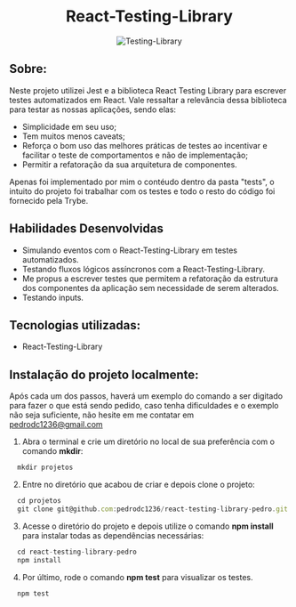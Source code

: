 <h1 align="center"> React-Testing-Library </h1>

 <div align="center">
 
 ![Testing-Library](https://img.shields.io/badge/-TestingLibrary-%23E33332?style=for-the-badge&logo=testing-library&logoColor=white)
 
</div>

<h2 align="left"> Sobre: </h2>

Neste projeto utilizei Jest e a biblioteca React Testing Library para escrever testes automatizados em React. Vale ressaltar a relevância dessa biblioteca para testar as nossas aplicações, sendo elas: 

 - Simplicidade em seu uso;
 - Tem muitos menos caveats;
 - Reforça o bom uso das melhores práticas de testes ao incentivar e facilitar o teste de comportamentos e não de implementação;
 - Permitir a refatoração da sua arquitetura de componentes.

 Apenas foi implementado por mim o contéudo dentro da pasta "tests", o intuito do projeto foi trabalhar com os testes e todo o resto do código foi fornecido pela Trybe.

## Habilidades Desenvolvidas

 - Simulando eventos com o React-Testing-Library em testes automatizados.
 - Testando fluxos lógicos assíncronos com a React-Testing-Library.
 - Me propus a escrever testes que permitem a refatoração da estrutura dos componentes da aplicação sem necessidade de serem alterados.
 - Testando inputs.
 
## Tecnologias utilizadas:
- React-Testing-Library 

## Instalação do projeto localmente:
 
Após cada um dos passos, haverá um exemplo do comando a ser digitado para fazer o que está sendo pedido, caso tenha dificuldades e o exemplo não seja suficiente, não hesite em me contatar em pedrodc1236@gmail.com

1. Abra o terminal e crie um diretório no local de sua preferência com o comando **mkdir**:
```javascript
  mkdir projetos
```

2. Entre no diretório que acabou de criar e depois clone o projeto:
```javascript
  cd projetos
  git clone git@github.com:pedrodc1236/react-testing-library-pedro.git
```

3. Acesse o diretório do projeto e depois utilize o comando **npm install** para instalar todas as dependências necessárias:
```javascript
  cd react-testing-library-pedro
  npm install
```

4. Por último, rode o comando **npm test** para visualizar os testes.

```javascript
  npm test
```
